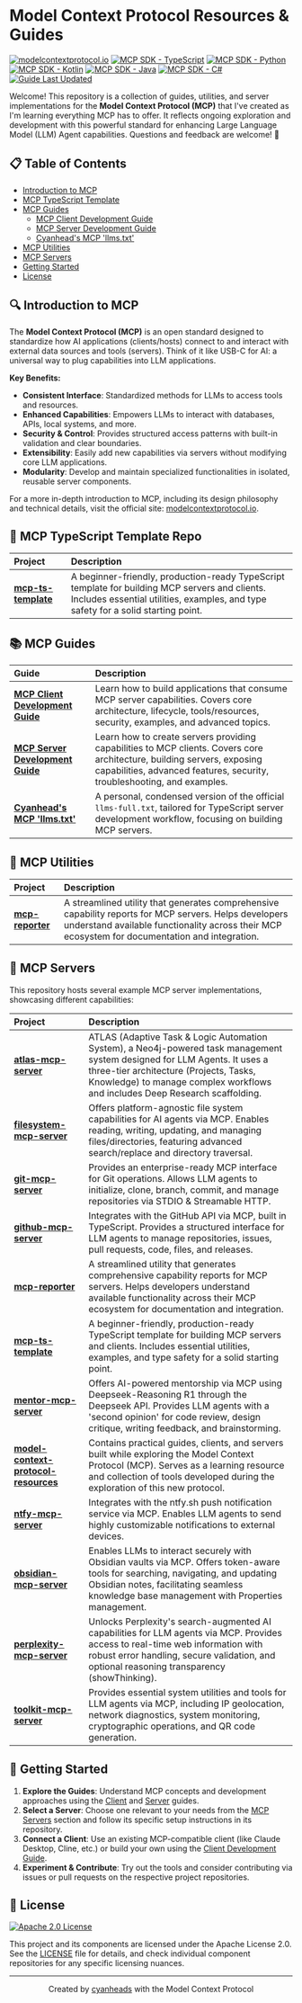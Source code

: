 # Model Context Protocol Resources & Guides

[![modelcontextprotocol.io](https://img.shields.io/badge/modelcontextprotocol.io-orange.svg)](https://modelcontextprotocol.io/)
[![MCP SDK - TypeScript](https://img.shields.io/badge/TypeScript-1.10.2-blue.svg)](https://github.com/modelcontextprotocol/typescript-sdk)
[![MCP SDK - Python](https://img.shields.io/badge/Python-1.6.0-blue.svg)](https://github.com/modelcontextprotocol/python-sdk)
[![MCP SDK - Kotlin](https://img.shields.io/badge/Kotlin-0.3.0-blue.svg)](https://github.com/modelcontextprotocol/kotlin-sdk)
[![MCP SDK - Java](https://img.shields.io/badge/Java-0.4.0-blue.svg)](https://github.com/modelcontextprotocol/java-sdk)
[![MCP SDK - C#](https://img.shields.io/badge/C%23-0.0.0-blue.svg)](https://github.com/modelcontextprotocol/csharp-sdk)
[![Guide Last Updated](https://img.shields.io/badge/Guide%20Last%20Updated-April%202025-brightgreen.svg)]()

Welcome! This repository is a collection of guides, utilities, and server implementations for the **Model Context Protocol (MCP)** that I've created as I'm learning everything MCP has to offer. It reflects ongoing exploration and development with this powerful standard for enhancing Large Language Model (LLM) Agent capabilities. Questions and feedback are welcome! 🚀

## 📋 Table of Contents

- [Introduction to MCP](#-introduction-to-mcp)
- [MCP TypeScript Template](#-mcp-typescript-template-repo)
- [MCP Guides](#-mcp-guides)
  - [MCP Client Development Guide](#mcp-client-development-guide)
  - [MCP Server Development Guide](#mcp-server-development-guide)
  - [Cyanhead's MCP 'llms.txt'](#cyanheads-mcp-llmstxt)
- [MCP Utilities](#-mcp-utilities)
- [MCP Servers](#-mcp-servers)
- [Getting Started](#-getting-started)
- [License](#-license)

## 🔍 Introduction to MCP

The **Model Context Protocol (MCP)** is an open standard designed to standardize how AI applications (clients/hosts) connect to and interact with external data sources and tools (servers). Think of it like USB-C for AI: a universal way to plug capabilities into LLM applications.

**Key Benefits:**

- **Consistent Interface**: Standardized methods for LLMs to access tools and resources.
- **Enhanced Capabilities**: Empowers LLMs to interact with databases, APIs, local systems, and more.
- **Security & Control**: Provides structured access patterns with built-in validation and clear boundaries.
- **Extensibility**: Easily add new capabilities via servers without modifying core LLM applications.
- **Modularity**: Develop and maintain specialized functionalities in isolated, reusable server components.

For a more in-depth introduction to MCP, including its design philosophy and technical details, visit the official site: [modelcontextprotocol.io](https://modelcontextprotocol.io/).

## 🚀 MCP TypeScript Template Repo

| Project                                                               | Description                                                                                                                                                                                             |
| :-------------------------------------------------------------------- | :------------------------------------------------------------------------------------------------------------------------------------------------------------------------------------------------------ |
| [**mcp-ts-template**](https://github.com/cyanheads/mcp-ts-template) | A beginner-friendly, production-ready TypeScript template for building MCP servers and clients. Includes essential utilities, examples, and type safety for a solid starting point. |

## 📚 MCP Guides

| Guide                                                                       | Description                                                                                                                                                                                             |
| :-------------------------------------------------------------------------- | :------------------------------------------------------------------------------------------------------------------------------------------------------------------------------------------------------ |
| [**MCP Client Development Guide**](guides/mcp-client-development-guide.md)  | Learn how to build applications that consume MCP server capabilities. Covers core architecture, lifecycle, tools/resources, security, examples, and advanced topics.                                      |
| [**MCP Server Development Guide**](guides/mcp-server-development-guide.md)  | Learn how to create servers providing capabilities to MCP clients. Covers core architecture, building servers, exposing capabilities, advanced features, security, troubleshooting, and examples.        |
| [**Cyanhead's MCP 'llms.txt'**](guides/cyanheads-custom-mcp-llms-full.md) | A personal, condensed version of the official `llms-full.txt`, tailored for TypeScript server development workflow, focusing on building MCP servers.                                                    |
## 🔧 MCP Utilities

| Project                                                         | Description                                                                                                                                                                                   |
| :-------------------------------------------------------------- | :-------------------------------------------------------------------------------------------------------------------------------------------------------------------------------------------- |
| [**mcp-reporter**](https://github.com/cyanheads/mcp-reporter) | A streamlined utility that generates comprehensive capability reports for MCP servers. Helps developers understand available functionality across their MCP ecosystem for documentation and integration. |

## 🔌 MCP Servers

This repository hosts several example MCP server implementations, showcasing different capabilities:

| Project                                                                                               | Description                                                                                                                                                                                                                                         |
| :---------------------------------------------------------------------------------------------------- | :-------------------------------------------------------------------------------------------------------------------------------------------------------------------------------------------------------------------------------------------------- |
| [**atlas-mcp-server**](https://github.com/cyanheads/atlas-mcp-server)                                 | ATLAS (Adaptive Task & Logic Automation System), a Neo4j-powered task management system designed for LLM Agents. It uses a three-tier architecture (Projects, Tasks, Knowledge) to manage complex workflows and includes Deep Research scaffolding. |
| [**filesystem-mcp-server**](https://github.com/cyanheads/filesystem-mcp-server)                       | Offers platform-agnostic file system capabilities for AI agents via MCP. Enables reading, writing, updating, and managing files/directories, featuring advanced search/replace and directory traversal.                                             |
| [**git-mcp-server**](https://github.com/cyanheads/git-mcp-server)                                     | Provides an enterprise-ready MCP interface for Git operations. Allows LLM agents to initialize, clone, branch, commit, and manage repositories via STDIO & Streamable HTTP.                                                                         |
| [**github-mcp-server**](https://github.com/cyanheads/github-mcp-server)                               | Integrates with the GitHub API via MCP, built in TypeScript. Provides a structured interface for LLM agents to manage repositories, issues, pull requests, code, files, and releases.                                                               |
| [**mcp-reporter**](https://github.com/cyanheads/mcp-reporter)                                         | A streamlined utility that generates comprehensive capability reports for MCP servers. Helps developers understand available functionality across their MCP ecosystem for documentation and integration.                                            |
| [**mcp-ts-template**](https://github.com/cyanheads/mcp-ts-template)                                   | A beginner-friendly, production-ready TypeScript template for building MCP servers and clients. Includes essential utilities, examples, and type safety for a solid starting point.                                                                 |
| [**mentor-mcp-server**](https://github.com/cyanheads/mentor-mcp-server)                               | Offers AI-powered mentorship via MCP using Deepseek-Reasoning R1 through the Deepseek API. Provides LLM agents with a 'second opinion' for code review, design critique, writing feedback, and brainstorming.                                       |
| [**model-context-protocol-resources**](https://github.com/cyanheads/model-context-protocol-resources) | Contains practical guides, clients, and servers built while exploring the Model Context Protocol (MCP). Serves as a learning resource and collection of tools developed during the exploration of this new protocol.                                |
| [**ntfy-mcp-server**](https://github.com/cyanheads/ntfy-mcp-server)                                   | Integrates with the ntfy.sh push notification service via MCP. Enables LLM agents to send highly customizable notifications to external devices.                                                                                                    |
| [**obsidian-mcp-server**](https://github.com/cyanheads/obsidian-mcp-server)                           | Enables LLMs to interact securely with Obsidian vaults via MCP. Offers token-aware tools for searching, navigating, and updating Obsidian notes, facilitating seamless knowledge base management with Properties management.                        |
| [**perplexity-mcp-server**](https://github.com/cyanheads/perplexity-mcp-server)                       | Unlocks Perplexity's search-augmented AI capabilities for LLM agents via MCP. Provides access to real-time web information with robust error handling, secure validation, and optional reasoning transparency (showThinking).                       |
| [**toolkit-mcp-server**](https://github.com/cyanheads/toolkit-mcp-server)                             | Provides essential system utilities and tools for LLM agents via MCP, including IP geolocation, network diagnostics, system monitoring, cryptographic operations, and QR code generation.                                                           |

## 🚀 Getting Started

1.  **Explore the Guides**: Understand MCP concepts and development approaches using the [Client](guides/mcp-client-development-guide.md) and [Server](guides/mcp-server-development-guide.md) guides.
2.  **Select a Server**: Choose one relevant to your needs from the [MCP Servers](#-mcp-servers) section and follow its specific setup instructions in its repository.
3.  **Connect a Client**: Use an existing MCP-compatible client (like Claude Desktop, Cline, etc.) or build your own using the [Client Development Guide](guides/mcp-client-development-guide.md).
4.  **Experiment & Contribute**: Try out the tools and consider contributing via issues or pull requests on the respective project repositories.

## 📄 License

[![Apache 2.0 License](https://img.shields.io/badge/License-Apache%202.0-blue.svg)](https://opensource.org/licenses/Apache-2.0)

This project and its components are licensed under the Apache License 2.0. See the [LICENSE](LICENSE) file for details, and check individual component repositories for any specific licensing nuances.

---

<div align="center">
Created by <a href="https://github.com/cyanheads">cyanheads</a> with the Model Context Protocol
</div>
